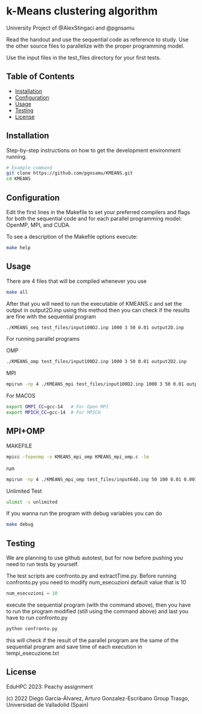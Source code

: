
# k-Means clustering algorithm

University Project of @AlexStingaci and @pgnsamu

Read the handout and use the sequential code as reference to study.
Use the other source files to parallelize with the proper programming model.

Use the input files in the test_files directory for your first tests.

## Table of Contents
- [Installation](#installation)
- [Configuration](#configuration)
- [Usage](#usage)
- [Testing](#testing)
- [License](#license)

## Installation

Step-by-step instructions on how to get the development environment running.

```bash
# Example command
git clone https://github.com/pgnsamu/KMEANS.git
cd KMEANS
```

## Configuration
Edit the first lines in the Makefile to set your preferred compilers and flags
for both the sequential code and for each parallel programming model: 
OpenMP, MPI, and CUDA.

To see a description of the Makefile options execute:
```bash
make help 
```

## Usage
There are 4 files that will be compiled whenever you use 
```bash
make all
```
After that you will need to run the executable of KMEANS.c and set the output in output2D.inp using this method then you can check if the results are fine with the sequential program 
```bash
./KMEANS_seq test_files/input100D2.inp 1000 3 50 0.01 output2D.inp
```
For running parallel programs

OMP
```bash
./KMEANS_omp test_files/input100D2.inp 1000 3 50 0.01 output2D2.inp
```
MPI
```bash
mpirun -np 4 ./KMEANS_mpi test_files/input100D2.inp 1000 3 50 0.01 output2D2.inp
```

For MACOS
```bash
export OMPI_CC=gcc-14   # For Open MPI
export MPICH_CC=gcc-14  # For MPICH
```

MPI+OMP
-
MAKEFILE
```bash
mpicc -fopenmp -o KMEANS_mpi_omp KMEANS_mpi_omp.c -lm
```
run
```bash
mpirun -np 4 ./KMEANS_mpi_omp test_files/input64D.inp 50 100 0.01 0.001 output2D2.inp
```


Unlimited Test
```bash
ulimit -s unlimited
```


If you wanna run the program with debug variables you can do
```bash
make debug 
```

## Testing
We are planning to use github autotest, but for now before pushing you need to run tests by yourself.

The test scripts are confronto.py and extractTime.py. Before running confronto.py you need to modify num_esecuzioni default value that is 10
```python
num_esecuzioni = 10
```

execute the sequential program (with the command above), then you have to run the program modified (still using the command above) and last you have to run confronto.py
```bash
python confronto.py
```
this will check if the result of the parallel program are the same of the sequential program and save time of each execution in tempi_esecuzione.txt

## License

EduHPC 2023: Peachy assignment

(c) 2022 Diego García-Álvarez, Arturo Gonzalez-Escribano
Group Trasgo, Universidad de Valladolid (Spain)
